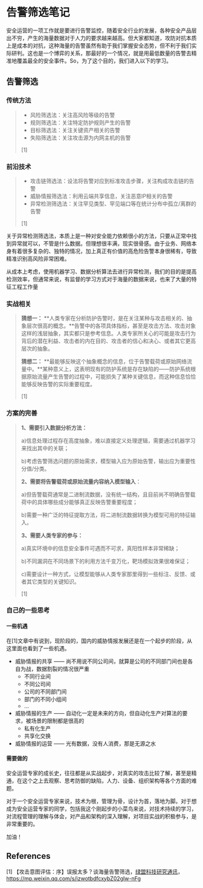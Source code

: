 # 告警筛选笔记

安全运营的一项工作就是要进行告警监控，随着安全行业的发展，各种安全产品层出不穷，产生的海量数据对于人力的要求越来越高。但大家都知道，攻防对抗本质上是成本的对抗，这种海量的告警虽然有助于我们掌握安全态势，但不利于我们实际研判。这也是一个博弈的关系，那最好的一个情况，就是用最低数量的告警去精准地覆盖最全的安全事件。So，为了这个目的，我们进入以下的学习。



## 告警筛选

### 传统方法

>   -   风险筛选法：关注高风险等级的告警
>   -   规则筛选法：关注特定防护规则产生的告警
>   -   目标筛选法：关注关键资产相关的告警
>   -   失陷筛选法：关注攻击源为内网主机的告警
>
>   [1]



### 前沿技术

>   -   攻击链筛选法：设法将告警对应到标准攻击步骤，关注构成攻击链的告警
>   -   威胁情报筛选法：利用云端共享信息，关注恶意IP相关的告警
>   -   异常检测筛选法：关注罕见类型、罕见端口等在统计分布中孤立/离群的告警
>
>   [1]

关于异常检测筛选法，本质上是一种对安全能力依赖很小的方法，只要从正常中找到异常就可以，不管是什么数据。但理想很丰满，现实很骨感。由于业务、网络本身有着很多复杂的、独特的情况，加上真正有价值的高危险告警本身很稀有，导致精准识别高风险非常困难。

从成本上考虑，使用机器学习、数据分析算法去进行异常检测，我们的目的是提高检测效率，但通常来说，有监督的学习方式对于海量的数据来说，也来了大量的特征工程工作量





### 实战相关

>   **猜想一：** **人类专家在分析防护告警时，是在关注某种与攻击相关的、抽象层次很高的概念。**告警中的各项具体指标，甚至是攻击方法、攻击对象这样的浅层抽象，其实都只是参考信息。人类专家所关心的可能是攻击行为背后的潜在利益、攻击者的内在目的、攻击者的信心和决心、或者其它更高层次的抽象。
>
>   **猜想二：** **最能够反映这个抽象概念的信息，位于告警载荷或原始网络流量中。**某种意义上，这表明现有的防护系统是存在缺陷的——防护系统根据原始流量产生告警的过程中，可能损失了某种关键信息，而这种信息恰恰能够反映告警的实际重要程度。
>
>   [1]



### 方案的完善

>   **1、需要引入数据分析方法：**
>
>   a)信息处理过程存在高度抽象，难以直接定义处理逻辑，需要通过机器学习来找出其中的关联；
>
>   b)考虑告警筛选问题的原始需求，模型输入应为原始告警，输出应为重要性分值/分类。
>
>   **2、需要将告警载荷或原始流量内容纳入模型输入**：
>
>   a)但告警载荷通常是二进制流数据，没有统一结构，且目前尚不明确告警载荷中的具体哪些成分能够真正反映告警重要程度；
>
>   b)需要一种广泛的特征提取方法，将二进制流数据转换为模型可用的特征输入。
>
>   **3、需要人类专家的参与：**
>
>   a)真实环境中的信息安全事件可遇而不可求，真阳性样本非常稀缺；
>
>   b)不同漏洞在不同场景下的利用方法千变万化，靶场模拟效果很难保证；
>
>   c)需要设计一种方式，让模型能够从人类专家那里得到一些标注、反馈、或者其它类型的关键知识。
>
>   [1]



### 自己的一些思考

#### 一些机遇

在[1]文章中有说到，现阶段的，国内的威胁情报发展还是在一个起步的阶段，从这里面也看到了一些机遇。

-   威胁情报的共享 —— 尚不用说不同公司间，就算是公司的不同部门间也是各自为战，数据割裂的情况很严重
    -   不同行业间
    -   不同公司间
    -   公司的不同部门间
    -   部门的不同小组间
    -   ...
-   威胁情报的生产 —— 自动化一定是未来的方向，但自动化生产对算法的要求，被场景的限制都是很高的
    -   私有化生产
    -   共享化交换
-   威胁情报的运营 —— 光有数据，没有人消费，那是无源之水

#### 需要做的

安全运营专家的成长史，往往都是从实战起步，对真实的攻击比较了解，甚至是精通，在这个之上去观察、思考防御的缺陷，人力、设备、组织架构等各个方面的难题。

对于一个安全运营专家来说，技术为根，管理为骨，设计为首，落地为脚。对于想成为安全运营专家的同学，包括我这个刚起步的小菜鸟来说，对技术持续的学习，对流程管理的理解与体会，对产品和架构的深入理解，对项目实战的积极参与，是非常重要的。

加油！



## References

\[1] 【攻击意图评估：序】误报太多？谈海量告警筛选，[绿盟科技研究通讯](javascript:void(0);)， https://mp.weixin.qq.com/s/izwotbdfcxybZ02gIw-nFg